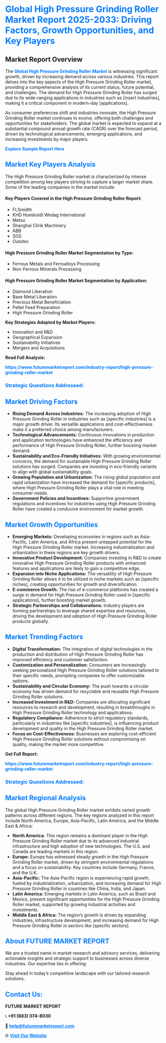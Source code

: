 <h1 style="color: #007BFF;">Global High Pressure Grinding Roller Market Report 2025-2033: Driving Factors, Growth Opportunities, and Key Players</h1>

<section id="overview">
<h2>Market Report Overview</h2>
<p>The <a href="https://www.futuremarketreport.com/industry-report/high-pressure-grinding-roller-market" style="color: #007BFF; text-decoration: none;"><strong>Global High Pressure Grinding Roller Market</strong></a> is witnessing significant growth, driven by increasing demand across various industries. This report delves into the key aspects of the High Pressure Grinding Roller market, providing a comprehensive analysis of its current status, future potential, and challenges. The demand for High Pressure Grinding Roller has surged due to its wide-ranging applications in industries such as [insert industries], making it a critical component in modern-day [applications].</p>
<p>As consumer preferences shift and industries innovate, the High Pressure Grinding Roller market continues to evolve, offering both challenges and opportunities for stakeholders. The global market is expected to expand at a substantial compound annual growth rate (CAGR) over the forecast period, driven by technological advancements, emerging applications, and increasing investments by major players.</p>
</section>

<section id="overview">
<p><a href="https://www.futuremarketreport.com/request-sample/reportId=124523" style="color: #007BFF; text-decoration: none;"><strong>Explore Sample Report Here</strong></a></p>
</section>

<section id="key-players">
<h2 style="color: #007BFF;">Market Key Players Analysis</h2>
<p>The High Pressure Grinding Roller market is characterized by intense competition among key players striving to capture a larger market share. Some of the leading companies in the market include:</p>
<h4>Key Players Covered in the High Pressure Grinding Roller Report:</h4>
<ul><li>FLSmidth</li><li>KHD Humboldt Wedag International</li><li>Metso</li><li>Shanghai Clirik Machinery</li><li>ABB</li><li>SGS</li><li>Outotec</li></ul>
<h4>High Pressure Grinding Roller Market Segmentation by Type:</h4>
<ul><li>Ferrous Metals and Ferroalloys Processing</li><li>Non-Ferrous Minerals Processing</li></ul>

<h4>High Pressure Grinding Roller Market Segmentation by Application:</h4>
<ul><li>Diamond Liberation</li><li>Base Metal Liberation</li><li>Precious Metal Beneficiation</li><li>Pellet Feed Preparation</li><li>High Pressure Grinding Roller</li></ul>
<p><strong>Key Strategies Adopted by Market Players:</strong></p>
<ul>
<li>Innovation and R&D</li>
<li>Geographical Expansion</li>
<li>Sustainability Initiatives</li>
<li>Mergers and Acquisitions</li>
</ul>
</section>

<section>
<p><strong>Read Full Analysis: </strong></p><a href="https://www.futuremarketreport.com/industry-report/high-pressure-grinding-roller-market" style="color: #007BFF; text-decoration: none;"><strong>https://www.futuremarketreport.com/industry-report/high-pressure-grinding-roller-market</strong></a>
<h3 style="color: #007BFF;">Strategic Questions Addressed:</h3>
</section>

<section id="driving-factors">
<h2 style="color: #007BFF;">Market Driving Factors</h2>
<ul>
<li><strong>Rising Demand Across Industries:</strong> The increasing adoption of High Pressure Grinding Roller in industries such as [specific industries] is a major growth driver. Its versatile applications and cost-effectiveness make it a preferred choice among manufacturers.</li>
<li><strong>Technological Advancements:</strong> Continuous innovations in production and application technologies have enhanced the efficiency and performance of High Pressure Grinding Roller, further boosting market demand.</li>
<li><strong>Sustainability and Eco-Friendly Initiatives:</strong> With growing environmental concerns, the demand for sustainable High Pressure Grinding Roller solutions has surged. Companies are investing in eco-friendly variants to align with global sustainability goals.</li>
<li><strong>Growing Population and Urbanization:</strong> The rising global population and rapid urbanization have increased the demand for [specific products], where High Pressure Grinding Roller plays a vital role in meeting consumer needs.</li>
<li><strong>Government Policies and Incentives:</strong> Supportive government regulations and incentives for industries using High Pressure Grinding Roller have created a conducive environment for market growth.</li>
</ul>
</section>

<section id="growth-opportunities">
<h2 style="color: #007BFF;">Market Growth Opportunities</h2>
<ul>
<li><strong>Emerging Markets:</strong> Developing economies in regions such as Asia-Pacific, Latin America, and Africa present untapped potential for the High Pressure Grinding Roller market. Increasing industrialization and urbanization in these regions are key growth drivers.</li>
<li><strong>Innovative Product Development:</strong> Companies investing in R&D to create innovative High Pressure Grinding Roller products with enhanced features and applications are likely to gain a competitive edge.</li>
<li><strong>Expansion into Niche Applications:</strong> The versatility of High Pressure Grinding Roller allows it to be utilized in niche markets such as [specific niches], creating opportunities for growth and diversification.</li>
<li><strong>E-commerce Growth:</strong> The rise of e-commerce platforms has created a surge in demand for High Pressure Grinding Roller used in [specific applications], further boosting market growth.</li>
<li><strong>Strategic Partnerships and Collaborations:</strong> Industry players are forming partnerships to leverage shared expertise and resources, driving the development and adoption of High Pressure Grinding Roller products globally.</li>
</ul>
</section>

<section id="trending-factors">
<h2 style="color: #007BFF;">Market Trending Factors</h2>
<ul>
<li><strong>Digital Transformation:</strong> The integration of digital technologies in the production and distribution of High Pressure Grinding Roller has improved efficiency and customer satisfaction.</li>
<li><strong>Customization and Personalization:</strong> Consumers are increasingly seeking personalized High Pressure Grinding Roller solutions tailored to their specific needs, prompting companies to offer customizable options.</li>
<li><strong>Sustainability and Circular Economy:</strong> The push towards a circular economy has driven demand for recyclable and reusable High Pressure Grinding Roller solutions.</li>
<li><strong>Increased Investment in R&D:</strong> Companies are allocating significant resources to research and development, resulting in breakthroughs in High Pressure Grinding Roller technology and applications.</li>
<li><strong>Regulatory Compliance:</strong> Adherence to strict regulatory standards, particularly in industries like [specific industries], is influencing product development and quality in the High Pressure Grinding Roller market.</li>
<li><strong>Focus on Cost-Effectiveness:</strong> Businesses are exploring cost-efficient High Pressure Grinding Roller solutions without compromising on quality, making the market more competitive.</li>
</ul>
</section>

<section>
<p><strong>Get Full Report: </strong></p><a href="https://www.futuremarketreport.com/industry-report/high-pressure-grinding-roller-market" style="color: #007BFF; text-decoration: none;"><strong>https://www.futuremarketreport.com/industry-report/high-pressure-grinding-roller-market</strong></a>
<h3 style="color: #007BFF;">Strategic Questions Addressed:</h3>
</section>


<section id="regional-analysis">
<h2 style="color: #007BFF;">Market Regional Analysis</h2>
<p>The global High Pressure Grinding Roller market exhibits varied growth patterns across different regions. The key regions analyzed in this report include North America, Europe, Asia-Pacific, Latin America, and the Middle East & Africa:</p>
<ul>
<li><strong>North America:</strong> This region remains a dominant player in the High Pressure Grinding Roller market due to its advanced industrial infrastructure and high adoption of new technologies. The U.S. and Canada are leading markets in this region.</li>
<li><strong>Europe:</strong> Europe has witnessed steady growth in the High Pressure Grinding Roller market, driven by stringent environmental regulations and a focus on sustainability. Key countries include Germany, France, and the U.K.</li>
<li><strong>Asia-Pacific:</strong> The Asia-Pacific region is experiencing rapid growth, fueled by industrialization, urbanization, and increasing demand for High Pressure Grinding Roller in countries like China, India, and Japan.</li>
<li><strong>Latin America:</strong> Emerging markets in Latin America, such as Brazil and Mexico, present significant opportunities for the High Pressure Grinding Roller market, supported by growing industrial activities and investments.</li>
<li><strong>Middle East & Africa:</strong> The region’s growth is driven by expanding industries, infrastructure development, and increasing demand for High Pressure Grinding Roller in sectors like [specific sectors].</li>
</ul>
</section>

<footer>
<h2 style="color: #007BFF;">About FUTURE MARKET REPORT</h2>
<p>We are a trusted name in market research and advisory services, delivering actionable insights and strategic support to businesses across diverse industries. Our expertise lies in offering:</p>

<p>Stay ahead in today’s competitive landscape with our tailored research solutions.</p>

<h2 style="color: #007BFF;">Contact Us:</h2>
<p><strong>FUTURE MARKET REPORT</strong></p>
<p>📞 <strong>+91 (883) 074-8030</strong></p>
<p>📧 <strong><a href="mailto:help@futuremarketreport.com" style="color: #007BFF;">help@futuremarketreport.com</a></strong></p>
<p>🌐 <strong><a href="https://www.futuremarketreport.com/" style="color: #007BFF;">Visit Our Website</a></strong></p>
</footer>